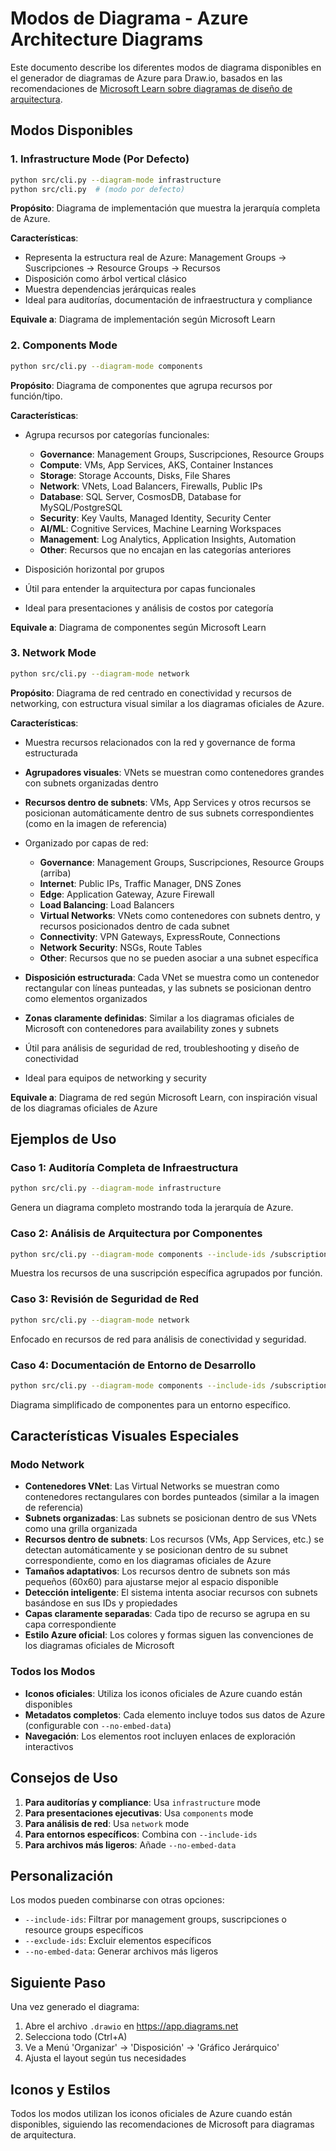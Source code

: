 # Modos de Diagrama - Azure Architecture Diagrams

Este documento describe los diferentes modos de diagrama disponibles en el generador de diagramas de Azure para Draw.io, basados en las recomendaciones de [Microsoft Learn sobre diagramas de diseño de arquitectura](https://learn.microsoft.com/es-es/azure/well-architected/architect-role/design-diagrams).

## Modos Disponibles

### 1. Infrastructure Mode (Por Defecto)
```bash
python src/cli.py --diagram-mode infrastructure
python src/cli.py  # (modo por defecto)
```

**Propósito**: Diagrama de implementación que muestra la jerarquía completa de Azure.

**Características**:
- Representa la estructura real de Azure: Management Groups → Suscripciones → Resource Groups → Recursos
- Disposición como árbol vertical clásico
- Muestra dependencias jerárquicas reales
- Ideal para auditorías, documentación de infraestructura y compliance

**Equivale a**: Diagrama de implementación según Microsoft Learn

### 2. Components Mode
```bash
python src/cli.py --diagram-mode components
```

**Propósito**: Diagrama de componentes que agrupa recursos por función/tipo.

**Características**:
- Agrupa recursos por categorías funcionales:
  - **Governance**: Management Groups, Suscripciones, Resource Groups
  - **Compute**: VMs, App Services, AKS, Container Instances
  - **Storage**: Storage Accounts, Disks, File Shares
  - **Network**: VNets, Load Balancers, Firewalls, Public IPs
  - **Database**: SQL Server, CosmosDB, Database for MySQL/PostgreSQL
  - **Security**: Key Vaults, Managed Identity, Security Center
  - **AI/ML**: Cognitive Services, Machine Learning Workspaces
  - **Management**: Log Analytics, Application Insights, Automation
  - **Other**: Recursos que no encajan en las categorías anteriores

- Disposición horizontal por grupos
- Útil para entender la arquitectura por capas funcionales
- Ideal para presentaciones y análisis de costos por categoría

**Equivale a**: Diagrama de componentes según Microsoft Learn

### 3. Network Mode
```bash
python src/cli.py --diagram-mode network
```

**Propósito**: Diagrama de red centrado en conectividad y recursos de networking, con estructura visual similar a los diagramas oficiales de Azure.

**Características**:
- Muestra recursos relacionados con la red y governance de forma estructurada
- **Agrupadores visuales**: VNets se muestran como contenedores grandes con subnets organizadas dentro
- **Recursos dentro de subnets**: VMs, App Services y otros recursos se posicionan automáticamente dentro de sus subnets correspondientes (como en la imagen de referencia)
- Organizado por capas de red:
  - **Governance**: Management Groups, Suscripciones, Resource Groups (arriba)
  - **Internet**: Public IPs, Traffic Manager, DNS Zones
  - **Edge**: Application Gateway, Azure Firewall
  - **Load Balancing**: Load Balancers
  - **Virtual Networks**: VNets como contenedores con subnets dentro, y recursos posicionados dentro de cada subnet
  - **Connectivity**: VPN Gateways, ExpressRoute, Connections
  - **Network Security**: NSGs, Route Tables
  - **Other**: Recursos que no se pueden asociar a una subnet específica

- **Disposición estructurada**: Cada VNet se muestra como un contenedor rectangular con líneas punteadas, y las subnets se posicionan dentro como elementos organizados
- **Zonas claramente definidas**: Similar a los diagramas oficiales de Microsoft con contenedores para availability zones y subnets
- Útil para análisis de seguridad de red, troubleshooting y diseño de conectividad
- Ideal para equipos de networking y security

**Equivale a**: Diagrama de red según Microsoft Learn, con inspiración visual de los diagramas oficiales de Azure

## Ejemplos de Uso

### Caso 1: Auditoría Completa de Infraestructura
```bash
python src/cli.py --diagram-mode infrastructure
```
Genera un diagrama completo mostrando toda la jerarquía de Azure.

### Caso 2: Análisis de Arquitectura por Componentes
```bash
python src/cli.py --diagram-mode components --include-ids /subscriptions/xxx-xxx-xxx
```
Muestra los recursos de una suscripción específica agrupados por función.

### Caso 3: Revisión de Seguridad de Red
```bash
python src/cli.py --diagram-mode network
```
Enfocado en recursos de red para análisis de conectividad y seguridad.

### Caso 4: Documentación de Entorno de Desarrollo
```bash
python src/cli.py --diagram-mode components --include-ids /subscriptions/dev-subscription-id --no-embed-data
```
Diagrama simplificado de componentes para un entorno específico.

## Características Visuales Especiales

### Modo Network
- **Contenedores VNet**: Las Virtual Networks se muestran como contenedores rectangulares con bordes punteados (similar a la imagen de referencia)
- **Subnets organizadas**: Las subnets se posicionan dentro de sus VNets como una grilla organizada
- **Recursos dentro de subnets**: Los recursos (VMs, App Services, etc.) se detectan automáticamente y se posicionan dentro de su subnet correspondiente, como en los diagramas oficiales de Azure
- **Tamaños adaptativos**: Los recursos dentro de subnets son más pequeños (60x60) para ajustarse mejor al espacio disponible
- **Detección inteligente**: El sistema intenta asociar recursos con subnets basándose en sus IDs y propiedades
- **Capas claramente separadas**: Cada tipo de recurso se agrupa en su capa correspondiente
- **Estilo Azure oficial**: Los colores y formas siguen las convenciones de los diagramas oficiales de Microsoft

### Todos los Modos
- **Iconos oficiales**: Utiliza los iconos oficiales de Azure cuando están disponibles
- **Metadatos completos**: Cada elemento incluye todos sus datos de Azure (configurable con `--no-embed-data`)
- **Navegación**: Los elementos root incluyen enlaces de exploración interactivos

## Consejos de Uso

1. **Para auditorías y compliance**: Usa `infrastructure` mode
2. **Para presentaciones ejecutivas**: Usa `components` mode  
3. **Para análisis de red**: Usa `network` mode
4. **Para entornos específicos**: Combina con `--include-ids`
5. **Para archivos más ligeros**: Añade `--no-embed-data`

## Personalización

Los modos pueden combinarse con otras opciones:

- `--include-ids`: Filtrar por management groups, suscripciones o resource groups específicos
- `--exclude-ids`: Excluir elementos específicos
- `--no-embed-data`: Generar archivos más ligeros

## Siguiente Paso

Una vez generado el diagrama:

1. Abre el archivo `.drawio` en https://app.diagrams.net
2. Selecciona todo (Ctrl+A)
3. Ve a Menú 'Organizar' → 'Disposición' → 'Gráfico Jerárquico'
4. Ajusta el layout según tus necesidades

## Iconos y Estilos

Todos los modos utilizan los iconos oficiales de Azure cuando están disponibles, siguiendo las recomendaciones de Microsoft para diagramas de arquitectura.
